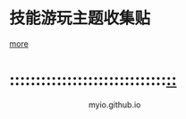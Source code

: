 # 技能游玩主题收集贴
[more](https://myngy.github.io/)  <br />
# ::::::::::::::::::::::::::::::[::](https://github.com/myio/myio.github.io/edit/master/README.md)

                                     myio.github.io
